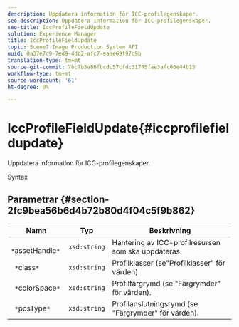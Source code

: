 ```yaml
---
description: Uppdatera information för ICC-profilegenskaper.
seo-description: Uppdatera information för ICC-profilegenskaper.
seo-title: IccProfileFieldUpdate
solution: Experience Manager
title: IccProfileFieldUpdate
topic: Scene7 Image Production System API
uuid: 0a37e7d9-7ed9-4db2-afc7-eaee69f97d9b
translation-type: tm+mt
source-git-commit: 7bc7b3a86fbcdc57cfdc31745fae3afc06e44b15
workflow-type: tm+mt
source-wordcount: '61'
ht-degree: 0%

---
```



# IccProfileFieldUpdate{#iccprofilefieldupdate}

Uppdatera information för ICC-profilegenskaper.

Syntax

## Parametrar {#section-2fc9bea56b6d4b72b80d4f04c5f9b862}

| Namn | Typ | Beskrivning |
|---|---|---|
| ` *`assetHandle`*` | `xsd:string` | Hantering av ICC-profilresursen som ska uppdateras. |
| ` *`class`*` | `xsd:string` | Profilklasser (se&quot;Profilklasser&quot; för värden). |
| ` *`colorSpace`*` | `xsd:string` | Profilfärgrymd (se &quot;Färgrymder&quot; för värden). |
| ` *`pcsType`*` | `xsd:string` | Profilanslutningsrymd (se &quot;Färgrymder&quot; för värden). |

